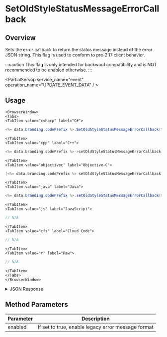 # SetOldStyleStatusMessageErrorCallback
## Overview
Sets the error callback to return the status message instead of the error JSON string. This flag is used to conform to pre-2.17 client
behavior.

:::caution
This flag is only intended for backward compatibility and is NOT recommended to be enabled otherwise.
:::

<PartialServop service_name="event" operation_name="UPDATE_EVENT_DATA" / >

## Usage

```mdx-code-block
<BrowserWindow>
<Tabs>
<TabItem value="csharp" label="C#">
```

```csharp
<%= data.branding.codePrefix %>.SetOldStyleStatusMessageErrorCallback(false);
```

```mdx-code-block
</TabItem>
<TabItem value="cpp" label="C++">
```

```cpp
<%= data.branding.codePrefix %>->setOldStyleStatusMessageErrorCallback(false);
```

```mdx-code-block
</TabItem>
<TabItem value="objectivec" label="Objective-C">
```

```objectivec
[<%= data.branding.codePrefix %> setOldStyleStatusMessageErrorCallback:false];
```

```mdx-code-block
</TabItem>
<TabItem value="java" label="Java">
```

```java
<%= data.branding.codePrefix %>.setOldStyleStatusMessageErrorCallback(false);
```

```mdx-code-block
</TabItem>
<TabItem value="js" label="JavaScript">
```

```javascript
// N/A
```

```mdx-code-block
</TabItem>
<TabItem value="cfs" label="Cloud Code">
```

```javascript
// N/A
```

```mdx-code-block
</TabItem>
<TabItem value="r" label="Raw">
```

```javascript
// N/A
```

```mdx-code-block
</TabItem>
</Tabs>
</BrowserWindow>
```

<details>
<summary>JSON Response</summary>

```javascript
// N/A
```
</details>

## Method Parameters
Parameter | Description
--------- | -----------
enabled | If set to true, enable legacy error message format


